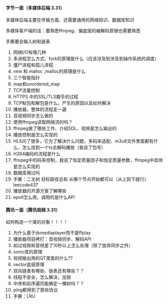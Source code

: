 #### 字节一面（多媒体后端 3.31）

多媒体后端主要在传输方面、还需要通用的网络知识、数据库知识

多媒体客户端的话：要熟悉ffmpeg、偏底层的编解码原理也需要熟悉

手撕要会输入树和链表

1. 网络I/O有哪几种
2. 多进程怎么方式、fork的原理是什么（应该涉及到涉及到操作系统的调度）
3. 僵尸进程和孤儿进程
4. new 和 malloc ,malloc的原理是什么
5. 三个智能指针
6. map和unordered_map
7. TCP流量控制
8. HTTPS  中的SSL/TLS握手的过程
9. TCP粘包和解包是什么，产生的原因以及如何解决
10. 播放器，整体的流程走一遍
11. 音视频同步怎么做的
12. 使用ffmpeg读取网络流的吗？
13. ffmpeg做了哪些工作、介绍SDL、视频是怎么输出的
14. 播放控制是怎么实现的
15. HLS问了很多，它为了解决什么问题，多码率适配、m3u8文件里面都有什么，怎么找到一个ts去解码播放（我说了包号）
16. H264编码的流程是什么
17. ffmpeg中的码率控制，我说了恒定质量因子和恒定质量参数，ffmpeg中具体是怎么实现的
18. 数据库用过吗
19. 手撕：二叉树 目标路径总和 从哪个节点开始都可以（从上到下就行）leecode437
20. 播放器的开源方案了解哪些
21. epoll怎么用，调用的是什么API



#### 腾讯一面（腾讯视频 3.31）

如何构造一个类的对象！！！！

1. 为什么基于ijkmediaplayer而不是ffplay
2. 播放器项目拷打：音视频同步、解码API
3. 如过视频和音频差了10秒以上怎么处理（除了放弃同步之外）
4. sonic库的原理
5. 视频输出用的QT里面的什么??
6. vector底层原理
7. 双向链表有哪些、链表还有哪些？？ 
8. 线程不安全，怎么解决，加锁
9. 中序和前序遍历能确定一棵树吗？？
10. ping都用到了那些协议
11. 手撕：LRU

